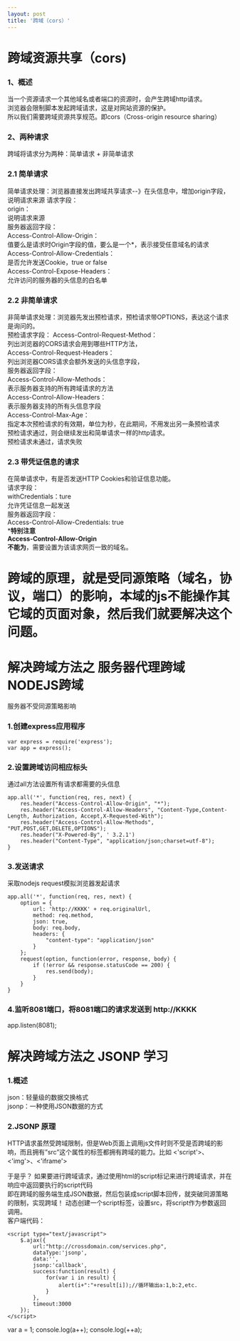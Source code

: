 ```yaml
---
layout: post
title: '跨域（cors）'
---
```

# 跨域资源共享（cors)

### 1、概述  
当一个资源请求一个其他域名或者端口的资源时，会产生跨域http请求。  
浏览器会限制脚本发起跨域请求，这是对网站资源的保护。  
所以我们需要跨域资源共享规范。即cors（Cross-origin resource sharing） 

### 2、两种请求  
跨域将请求分为两种：简单请求 + 非简单请求  
### 2.1 简单请求  
简单请求处理：浏览器直接发出跨域共享请求--》在头信息中，增加origin字段，说明请求来源
请求字段：  
origin：  
说明请求来源  
服务器返回字段：  
Access-Control-Allow-Origin：  
值要么是请求时Origin字段的值，要么是一个*，表示接受任意域名的请求  
Access-Control-Allow-Credentials：  
是否允许发送Cookie，true or false   
Access-Control-Expose-Headers：  
允许访问的服务器的头信息的白名单 
### 2.2 非简单请求 
非简单请求处理：浏览器先发出预检请求，预检请求带OPTIONS，表达这个请求是询问的。  
预检请求字段：
Access-Control-Request-Method：  
列出浏览器的CORS请求会用到哪些HTTP方法，  
Access-Control-Request-Headers：  
列出浏览器CORS请求会额外发送的头信息字段，  
服务器返回字段：  
Access-Control-Allow-Methods：  
表示服务器支持的所有跨域请求的方法  
Access-Control-Allow-Headers：  
表示服务器支持的所有头信息字段  
Access-Control-Max-Age：  
指定本次预检请求的有效期，单位为秒，在此期间，不用发出另一条预检请求  
预检请求通过，则会继续发出和简单请求一样的http请求。  
预检请求未通过，请求失败  
### 2.3 带凭证信息的请求
在简单请求中，有是否发送HTTP Cookies和验证信息功能。    
请求字段：  
withCredentials：ture    
允许凭证信息一起发送  
服务器返回字段：  
Access-Control-Allow-Credentials: true  
*****特别注意  
Access-Control-Allow-Origin  
不能为****，需要设置为该请求网页一致的域名。  
# 跨域的原理，就是受同源策略（域名，协议，端口）的影响，本域的js不能操作其它域的页面对象，然后我们就要解决这个问题。
# 解决跨域方法之 服务器代理跨域 NODEJS跨域
服务器不受同源策略影响  
### 1.创建express应用程序
```
var express = require('express');  
var app = express();
```
### 2.设置跨域访问相应标头  
通过all方法设置所有请求都需要的头信息
```
app.all('*', function(req, res, next) {
    res.header("Access-Control-Allow-Origin", "*");
    res.header("Access-Control-Allow-Headers", "Content-Type,Content-Length, Authorization, Accept,X-Requested-With");
    res.header("Access-Control-Allow-Methods", "PUT,POST,GET,DELETE,OPTIONS");
    res.header("X-Powered-By", ' 3.2.1')
    res.header("Content-Type", "application/json;charset=utf-8");
}
```
### 3.发送请求
采取nodejs request模拟浏览器发起请求
```
app.all('*', function(req, res, next) {
	option = {
	    url: 'http://KKKK' + req.originalUrl,
	    method: req.method,
	    json: true,
	    body: req.body,
	    headers: {
	        "content-type": "application/json"
	    }
	};
	request(option, function(error, response, body) {
		if (!error && response.statusCode == 200) {
	        res.send(body);
	    }
	}
}

```
### 4.监听8081端口，将8081端口的请求发送到 http://KKKK
app.listen(8081);

# 解决跨域方法之 JSONP 学习 
### 1.概述
json：轻量级的数据交换格式  
jsonp：一种使用JSON数据的方式    
### 2.JSONP 原理 
HTTP请求虽然受跨域限制，但是Web页面上调用js文件时则不受是否跨域的影响，而且拥有”src”这个属性的标签都拥有跨域的能力。比如
 <'script'>、<'img'>、<'iframe'>   

于是乎？
如果要进行跨域请求，通过使用html的script标记来进行跨域请求，并在响应中返回要执行的script代码  
即在跨域的服务端生成JSON数据，然后包装成script脚本回传，就突破同源策略的限制，实现跨域！
动态创建一个script标签，设置src，将script作为参数返回调用。  
客户端代码：

```
<script type="text/javascript">  
    $.ajax({  
        url:"http://crossdomain.com/services.php",  
        dataType:'jsonp',  
        data:'',  
        jsonp:'callback',  
        success:function(result) {  
            for(var i in result) {  
                alert(i+":"+result[i]);//循环输出a:1,b:2,etc.  
            }  
        },  
        timeout:3000  
    });  
</script> 

```

var a = 1;
console.log(a++);
console.log(++a);

